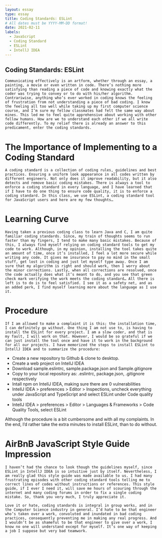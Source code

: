 ```yaml
---
layout: essay
type: essay
title: Coding Standards: ESLint
# All dates must be YYYY-MM-DD format!
date: 2021-02-11
labels:
  - JavaScript
  - Coding Standard
  - ESLint
  - IntellJ IDEA
---
```

## Coding Standards: ESLint

	Communicating effectively is an artform, whether through an essay, a painting, a movie or even written in code. There’s nothing more satisfying than reading a piece of code and knowing exactly what the coder was trying to convey or to do with his/her algorithm. Contrariwise, anything who’s ever worked in coding knows the feeling of frustration from not understanding a piece of bad coding. I know the feeling all too well while taking up my first computer science course, and I’m sure my fellow classmates had felt the same way about mines. This led me to feel quite apprehensive about working with other fellow humans. How are we to understand each other if we all write code differently. To my relief there is already an answer to this predicament, enter the coding standards.

# The Importance of Implementing to a Coding Standard

	A coding standard is a collection of coding rules, guidelines and best practices. Ensuring a uniform look appearance in all codes written by different engineers. Not only does it improve readability, but it also detects and remove basic coding mistakes. There is always a tool to enforce a coding standard in every language, and I have learned that if I have to do one thing to ensure code quality, it is to enforce a coding standard. In this class, we use ESLint, a coding standard tool for JavaScript users and here are my few thoughts…

# Learning Curve
	
	Having taken a previous coding class to learn Java and C, I am quite familiar coding standards. Since, my train of thoughts seems to run faster than my fingers, I tend to make many basic mistakes. Because of this, I always find myself relying on coding standard tools to get my code to work. Although, in my opinion, installing the tool takes quite an amount of time, once it’s installed, I feel a lot more secure while writing any code. It gives me insurance to pay no mind in the small stuff, get lost in coding and just let myself type away. Once I am sure that my algorithm is right and should work, then I worry about the minor corrections. Lastly, when all corrections are resolved, once the code actually does what it’s meant to do, and you see that green check mark verifying the work meets the coding standard… All there is left is to do is to feel satisfied. I see it as a safety net, and as an added perk, I find myself learning more about the language as I use it.
	
# Procedure

	If I am allowed to make a complaint it is this; the installation time, I can definitely go without. One thing I am not use to, is having to install the ESLint for every project. I am a slow coder, and that is my fault, I will work on that. However, I would be so grateful if we can just install the tool once and have it to work in the background for all our projects. I have memorized the steps to install ESLint to IntellJ IDEA and to summarize the procedure:

* 	Create a new repository to Github & clone to desktop.
* 	Create a web project on IntellJ IDEA
* 	Download sample.eslintrc, sample.package.json and  Sample.gitignore
* 	Copy to your local repository as: .eslintrc, package.json, .gitignore respectively
* 	Intall npm on IntellJ IDEA, making sure there are 0 vulnerabilities
* 	IntellJ IDEA > preferences > Editor > Inspections, uncheck everything under JavaScript and TypeScript and select ESLint under Code quality tools
* 	IntellJ IDEA > preferences > Editor > Languages & Frameworks > Code Quality Tools, select ESLint
 
Although the procedure is a bit cumbersome and with all my complaints. In the end, I’d rather take the extra minutes to install ESLint, than to do without.

# AirBnB JavaScript Style Guide Impression

	I haven’t had the chance to look though the guidelines myself, since ESLint in IntellJ IDEA is so intuitive just by itself. Nevertheless, I am really glad this style guide was made available to us. I had many frustrating episodes with other coding standard tools telling me to correct lines of codes without instructions or references. This style guide, if I ever I need it, will save me hours of scouring through the internet and many coding forums in order to fix a single coding mistake. So, thank you very much, I truly appreciate it.

	Love it or hate, coding standards is integral in group works, and in the Computer Science industry in general. I’d hate to be that engineer who’s taken over a work, convoluted and inundated in bad coding practices, consequently preventing me in making any real progress. And I wouldn’t be as shameful to be that engineer to give over a work, I know no one will understand except for myself. It’s one way of keeping a job I suppose but very bad teamwork.



